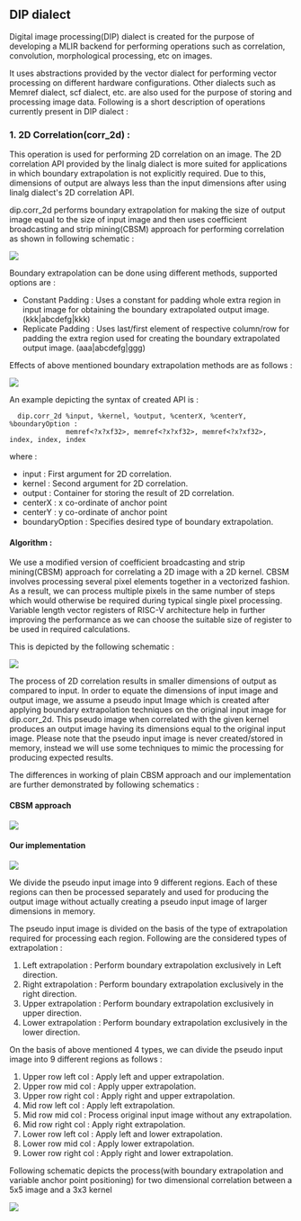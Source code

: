 ## DIP dialect
Digital image processing(DIP) dialect is created for the purpose of developing a MLIR backend for performing operations such as correlation, convolution, morphological processing, etc on images.

It uses abstractions provided by the vector dialect for performing vector processing on different hardware configurations. Other dialects such as Memref dialect, scf dialect, etc. are also used for the purpose of storing and processing image data. Following is a short description of operations currently present in DIP dialect :

### 1. 2D Correlation(corr_2d) : 
This operation is used for performing 2D correlation on an image. The 2D correlation API provided by the linalg dialect is more suited for
applications in which boundary extrapolation is not explicitly required. Due to this, dimensions of output are always less than the input dimensions after
using linalg dialect's 2D correlation API.

dip.corr_2d performs boundary extrapolation for making the size of output image equal to the size of input image and then uses coefficient broadcasting and strip mining(CBSM) approach for performing correlation as shown in following schematic : 

![](./Images/ConstantPadding+TailProcessing.png)

Boundary extrapolation can be done using
different methods, supported options are :
 - Constant Padding : Uses a constant for padding whole extra region in input image
   for obtaining the boundary extrapolated output image. (kkk|abcdefg|kkk)
 - Replicate Padding : Uses last/first element of respective column/row for padding
   the extra region used for creating the boundary extrapolated output image. (aaa|abcdefg|ggg)

Effects of above mentioned boundary extrapolation methods are as follows : 

![](./Images/BoundaryExtrapolationStrategies.png)

An example depicting the syntax of created API is :
 ```mlir
   dip.corr_2d %input, %kernel, %output, %centerX, %centerY, %boundaryOption :
               memref<?x?xf32>, memref<?x?xf32>, memref<?x?xf32>, index, index, index
 ```
 where : 
  - input : First argument for 2D correlation.
  - kernel : Second argument for 2D correlation.
  - output : Container for storing the result of 2D correlation.
  - centerX : x co-ordinate of anchor point
  - centerY : y co-ordinate of anchor point
  - boundaryOption : Specifies desired type of boundary extrapolation.
 

#### Algorithm : 
We use a modified version of coefficient broadcasting and strip mining(CBSM) approach for correlating a 2D image with a 2D kernel. CBSM involves processing several pixel elements together in a vectorized fashion. As a result, we can process multiple pixels in the same number of steps which would otherwise be required during typical single pixel processing. Variable length vector registers of RISC-V architecture help in further improving the performance as we can choose the suitable size of register to be used in required calculations. 

This is depicted by the following schematic : 

![](./Images/NORMALvsCBCONV.png)

The process of 2D correlation results in smaller dimensions of output as compared to input. In order to equate the dimensions of input image and output image, we assume a pseudo input Image which is created after applying boundary extrapolation techniques on the original input image for dip.corr_2d. This pseudo image when correlated with the given kernel produces an output image having its dimensions equal to the original input image. Please note that the pseudo input image is never created/stored in memory, instead we will use some techniques to mimic the processing for producing expected results.

The differences in working of plain CBSM approach and our implementation are further demonstrated by following schematics : 

#### CBSM approach
![](./Images/CoefficientsBroadcasting.png)

#### Our implementation
![](./Images/ConstantPadding+TailProcessing.png)

We divide the pseudo input image into 9 different regions. Each of these regions can then be processed separately and used for producing the output image without actually creating a pseudo input image of larger dimensions in memory.

The pseudo input image is divided on the basis of the type of extrapolation required for processing each region. Following are the considered types of extrapolation :
1. Left extrapolation : Perform boundary extrapolation exclusively in Left direction.
2. Right extrapolation : Perform boundary extrapolation exclusively in the right direction.
3. Upper extrapolation : Perform boundary extrapolation exclusively in upper direction.
4. Lower extrapolation : Perform boundary extrapolation exclusively in the lower direction.

On the basis of above mentioned 4 types, we can divide the pseudo input image into 9 different regions as follows : 
1. Upper row left col : Apply left and upper extrapolation.
2. Upper row mid col : Apply upper extrapolation.
3. Upper row right col : Apply right and upper extrapolation.
4. Mid row left col : Apply left extrapolation.
5. Mid row mid col : Process original input image without any extrapolation.
6. Mid row right col : Apply right extrapolation.
7. Lower row left col : Apply left and lower extrapolation.
8. Lower row mid col : Apply lower extrapolation.
9. Lower row right col : Apply right and lower extrapolation.

Following schematic depicts the process(with boundary extrapolation and variable anchor point positioning) for two dimensional correlation between a 5x5 image and a 3x3 kernel

![](./Images/AnchorPointAndBoundaryExtrapolation.png)
